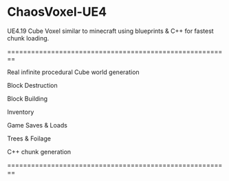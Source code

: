 # ChaosVoxel-UE4
UE4.19 Cube Voxel similar to minecraft using blueprints &amp; C++ for fastest chunk loading. 

========================================================

Real infinite procedural Cube world generation

Block Destruction

Block Building

Inventory

Game Saves & Loads

Trees & Foilage

C++ chunk generation

========================================================
